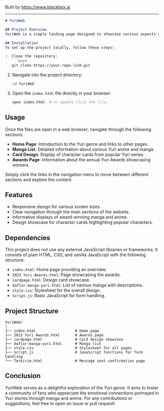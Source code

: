 
Built by https://www.blackbox.ai

---

```markdown
# YuriWeb

## Project Overview
YuriWeb is a simple landing page designed to showcase various aspects of the Yuri genre in anime and manga. It is an informative platform where fans can discover about the latest Yuri awards, manga lists, and character card designs. The project serves as a community hub for Yuri enthusiasts and those looking to explore the heartfelt stories and characters within this genre.

## Installation
To set up the project locally, follow these steps:

1. Clone the repository:
   ```bash
   git clone https://your-repo-link.git
   ```
2. Navigate into the project directory:
   ```bash
   cd YuriWeb
   ```
3. Open the `index.html` file directly in your browser:
   ```bash
   open index.html  # or double click the file
   ```

## Usage
Once the files are open in a web browser, navigate through the following sections:
- **Home Page**: Introduction to the Yuri genre and links to other pages.
- **Manga List**: Detailed information about various Yuri anime and manga.
- **Card Design**: Display of character cards from popular Yuri series.
- **Awards Page**: Information about the annual Yuri Awards showcasing winners.

Simply click the links in the navigation menu to move between different sections and explore the content.

## Features
- Responsive design for various screen sizes.
- Clear navigation through the main sections of the website.
- Informative displays of award-winning manga and anime.
- Design showcase for character cards highlighting popular characters.

## Dependencies
This project does not use any external JavaScript libraries or frameworks. It consists of plain HTML, CSS, and vanilla JavaScript with the following structure:
- `index.html`: Home page providing an overview.
- `2023 Yuri Awards.html`: Page showcasing the awards.
- `cardpage.html`: Design card showcase.
- `daftar-manga-yuri.html`: List of various manga with descriptions.
- `style.css`: Stylesheet for the overall design.
- `Script.js`: Basic JavaScript for form handling.

## Project Structure
```
YuriWeb/
│
├── index.html                  # Home page
├── 2023 Yuri Awards.html       # Awards page
├── cardpage.html               # Card design showcase
├── daftar-manga-yuri.html      # Manga list
├── style.css                   # Stylesheet for all pages
├── Script.js                   # JavaScript functions for form handling
└── Terkirim.html               # Message sent confirmation page
```

## Conclusion
YuriWeb serves as a delightful exploration of the Yuri genre. It aims to foster a community of fans who appreciate the emotional connections portrayed in Yuri stories through manga and anime. For any contributions or suggestions, feel free to open an issue or pull request!
```
